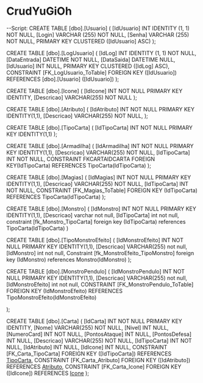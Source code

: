 # CrudYuGiOh

--Script:
CREATE TABLE [dbo].[Usuario] (
    [IdUsuario] INT           IDENTITY (1, 1) NOT NULL,
    [Login]     VARCHAR (255) NOT NULL,
    [Senha]     VARCHAR (255) NOT NULL,
    PRIMARY KEY CLUSTERED ([IdUsuario] ASC)
);

CREATE TABLE [dbo].[LogUsuario] (
    [IdLog]       INT      IDENTITY (1, 1) NOT NULL,
    [DataEntrada] DATETIME NOT NULL,
    [DataSaida]   DATETIME NULL,
    [IdUsuario]   INT      NULL,
    PRIMARY KEY CLUSTERED ([IdLog] ASC),
    CONSTRAINT [FK_LogUsuario_ToTable] FOREIGN KEY ([IdUsuario]) REFERENCES [dbo].[Usuario] ([IdUsuario])
);

CREATE TABLE [dbo].[Icone]
(
    [IdIcone] INT NOT NULL PRIMARY KEY IDENTITY, 
    [Descricao] VARCHAR(255) NOT NULL
);

CREATE TABLE [dbo].[Atributo]
(
    [IdAtributo] INT NOT NULL PRIMARY KEY IDENTITY(1,1),
    [Descricao] VARCHAR(255) NOT NULL,
);

CREATE TABLE [dbo].[TipoCarta]
(
    [IdTipoCarta] INT NOT NULL PRIMARY KEY IDENTITY(1,1)
);

CREATE TABLE [dbo].[Armadilha]
(
    [IdArmadilha] INT NOT NULL PRIMARY KEY IDENTITY(1,1),
    [Descricao] VARCHAR(255) NOT NULL,
    [IdTipoCarta] INT NOT NULL,
    CONSTRAINT FKCARTAIDCARTA FOREIGN KEY(IdTipoCarta) REFERENCES TipoCarta(IdTipoCarta)
);

CREATE TABLE  [dbo].[Magias]
(
    [IdMagias] INT NOT NULL PRIMARY KEY IDENTITY(1,1),
    [Descricao] VARCHAR(255) NOT NULL,
    [IdTipoCarta] INT NOT NULL, 
    CONSTRAINT [FK_Magias_ToTable] FOREIGN KEY (IdTipoCarta) REFERENCES TipoCarta(IdTipoCarta)
);

CREATE TABLE [dbo].[Monstro]
(
    [IdMonstro] INT NOT NULL PRIMARY KEY IDENTITY(1,1),
    [Descricao] varchar not null,
    [IdTipoCarta] int not null,
    constraint [fk_Monstro_TipoCarta] foreign key (IdTipoCarta) references TipoCarta(IdTipoCarta)
)

CREATE TABLE [dbo].[TipoMonstroEfeito]
(
    [IdMonstroEfeito] INT NOT NULL PRIMARY KEY IDENTITY(1,1),
    [Descricao] VARCHAR(255) not null,
    [IdMonstro] int not null,
    Constraint [fk_MonstroEfeito_TipoMonstro] foreign key (IdMonstro) references Monstro(IdMonstro)
);

CREATE TABLE [dbo].[MonstroPendulo]
(
    [IdMonstroPendulo] INT NOT NULL PRIMARY KEY IDENTITY(1,1),
    [Descricao] VARCHAR(255) not null,
    [IdMonstroEfeito] int not null, 
    CONSTRAINT [FK_MonstroPendulo_ToTable] FOREIGN KEY (IdMonstroEfeito) REFERENCES TipoMonstroEfeito(IdMonstroEfeito)

);

CREATE TABLE [dbo].[Carta]
(
    [IdCarta] INT NOT NULL PRIMARY KEY IDENTITY, 
    [Nome] VARCHAR(255) NOT NULL, 
    [Nivel] INT NULL, 
    [NumeroCard] INT NOT NULL, 
    [PontosAtaque] INT NULL, 
    [PontosDefesa] INT NULL, 
    [Descricao] VARCHAR(255) NOT NULL, 
    [IdTipoCarta] INT NOT NULL, 
    [IdAtributo] INT NULL, 
    [IdIcone] INT NULL, 
    CONSTRAINT [FK_Carta_TipoCarta] FOREIGN KEY ([IdTipoCarta]) REFERENCES [TipoCarta]([IdTipoCarta]), 
    CONSTRAINT [FK_Carta_Atributo] FOREIGN KEY ([IdAtributo]) REFERENCES [Atributo]([IdAtributo]), 
    CONSTRAINT [FK_Carta_Icone] FOREIGN KEY ([IdIcone]) REFERENCES [Icone]([IdIcone])
);

